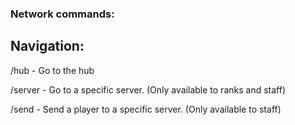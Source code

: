 ### Network commands: 

## Navigation:

/hub - Go to the hub

/server <servername> - Go to a specific server. (Only available to ranks and staff)
  
/send <player> <servername> - Send a player to a specific server. (Only available to staff)
